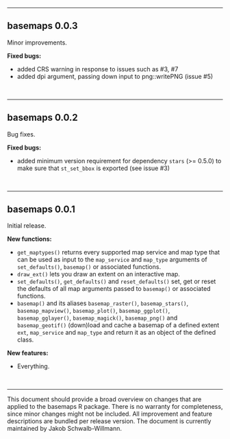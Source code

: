 ***

## basemaps 0.0.3
Minor improvements.

**Fixed bugs:**

* added CRS warning in response to issues such as #3, #7
* added dpi argument, passing down input to png::writePNG (issue #5)

<br>

***

## basemaps 0.0.2
Bug fixes.

**Fixed bugs:**

* added minimum version requirement for dependency `stars` (>= 0.5.0) to make sure that `st_set_bbox` is exported (see issue #3)

<br>

***

## basemaps 0.0.1
Initial release.

**New functions:**

* `get_maptypes()` returns every supported map service and map type that can be used as input to the `map_service` and `map_type` arguments of `set_defaults()`, `basemap()` or associated functions.
* `draw_ext()` lets you draw an extent on an interactive map.
* `set_defaults()`, `get_defaults()` and `reset_defaults()` set, get or reset the defaults of all map arguments passed to `basemap()` or associated functions.
* `basemap()` and its aliases `basemap_raster()`, `basemap_stars()`, `basemap_mapview()`, `basemap_plot()`, `basemap_ggplot()`, `basemap_gglayer()`, `basemap_magick()`, `basemap_png()` and `basemap_geotif()` (down)load and cache a basemap of a defined extent `ext`, `map_service` and `map_type` and return it as an object of the defined class.

**New features:**

* Everything.

<br>

***
This document should provide a broad overview on changes that are applied to the basemaps R package. There is no warranty for completeness, since minor changes might not be included. All improvement and feature descriptions are bundled per release version. The document is currently maintained by Jakob Schwalb-Willmann.
